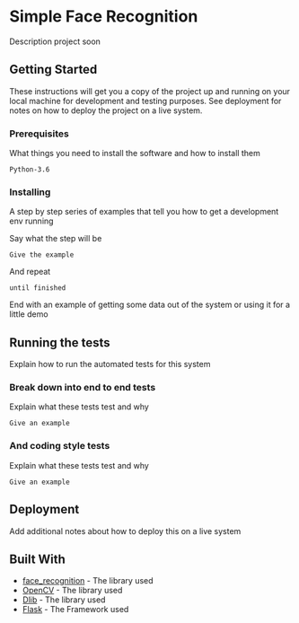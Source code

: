 # Simple Face Recognition

Description project soon

## Getting Started

These instructions will get you a copy of the project up and running on your local machine for development and testing purposes. See deployment for notes on how to deploy the project on a live system.

### Prerequisites

What things you need to install the software and how to install them

```
Python-3.6
```

### Installing

A step by step series of examples that tell you how to get a development env running

Say what the step will be

```
Give the example
```

And repeat

```
until finished
```

End with an example of getting some data out of the system or using it for a little demo

## Running the tests

Explain how to run the automated tests for this system

### Break down into end to end tests

Explain what these tests test and why

```
Give an example
```

### And coding style tests

Explain what these tests test and why

```
Give an example
```

## Deployment

Add additional notes about how to deploy this on a live system

## Built With

* [face_recognition](https://github.com/ageitgey/face_recognition) - The library used
* [OpenCV](https://github.com/opencv) - The library used
* [Dlib](http://dlib.net/) - The library used
* [Flask](https://flask.palletsprojects.com/en/1.1.x/) - The Framework used
